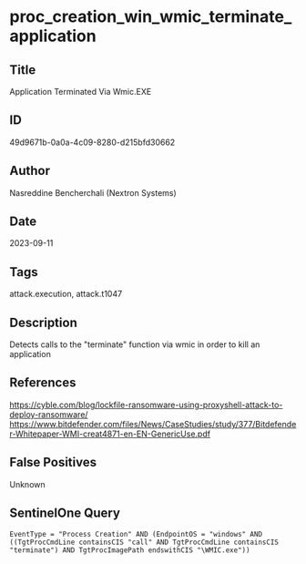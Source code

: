 # proc_creation_win_wmic_terminate_application

## Title
Application Terminated Via Wmic.EXE

## ID
49d9671b-0a0a-4c09-8280-d215bfd30662

## Author
Nasreddine Bencherchali (Nextron Systems)

## Date
2023-09-11

## Tags
attack.execution, attack.t1047

## Description
Detects calls to the "terminate" function via wmic in order to kill an application

## References
https://cyble.com/blog/lockfile-ransomware-using-proxyshell-attack-to-deploy-ransomware/
https://www.bitdefender.com/files/News/CaseStudies/study/377/Bitdefender-Whitepaper-WMI-creat4871-en-EN-GenericUse.pdf

## False Positives
Unknown

## SentinelOne Query
```
EventType = "Process Creation" AND (EndpointOS = "windows" AND ((TgtProcCmdLine containsCIS "call" AND TgtProcCmdLine containsCIS "terminate") AND TgtProcImagePath endswithCIS "\WMIC.exe"))

```